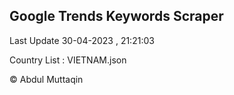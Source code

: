 

## Google Trends Keywords Scraper 
 
Last Update 30-04-2023 , 21:21:03

Country List :
VIETNAM.json



© Abdul Muttaqin 
